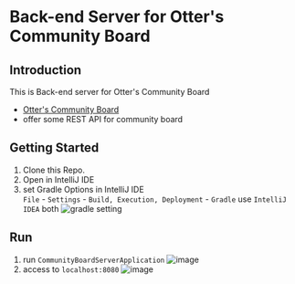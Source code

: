 # Back-end Server for Otter's Community Board

## Introduction

This is Back-end server for Otter's Community Board 

- [Otter's Community Board](https://github.com/otterbits/vue-community-board)
- offer some REST API for community board

## Getting Started

1. Clone this Repo.
2. Open in IntelliJ IDE
3. set Gradle Options in IntelliJ IDE  
`File` - `Settings` - `Build, Execution, Deployment` - `Gradle`
use `IntelliJ IDEA` both
![gradle setting](https://github.com/SanGyuk-Raccoon/community-board-server/assets/56672129/34f11965-b5bb-4232-9762-af79aeb64e4a)

## Run

1. run `CommunityBoardServerApplication`
   ![image](https://github.com/SanGyuk-Raccoon/community-board-server/assets/56672129/b4954561-cd48-40c3-8614-b60c2f800cbb)
2. access to `localhost:8080`
![image](https://github.com/SanGyuk-Raccoon/community-board-server/assets/56672129/99ef940d-419c-4ac4-a44b-abb67d05234f)

   
